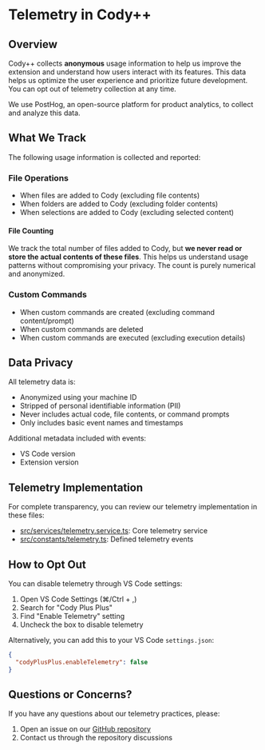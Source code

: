 # Telemetry in Cody++

## Overview

Cody++ collects **anonymous** usage information to help us improve the extension and understand how users interact with its features. This data helps us optimize the user experience and prioritize future development. You can opt out of telemetry collection at any time.

We use PostHog, an open-source platform for product analytics, to collect and analyze this data.

## What We Track

The following usage information is collected and reported:

### File Operations

- When files are added to Cody (excluding file contents)
- When folders are added to Cody (excluding folder contents)
- When selections are added to Cody (excluding selected content)

#### File Counting

We track the total number of files added to Cody, but **we never read or store the actual contents of these files**. This helps us understand usage patterns without compromising your privacy. The count is purely numerical and anonymized.

### Custom Commands

- When custom commands are created (excluding command content/prompt)
- When custom commands are deleted
- When custom commands are executed (excluding execution details)

## Data Privacy

All telemetry data is:

- Anonymized using your machine ID
- Stripped of personal identifiable information (PII)
- Never includes actual code, file contents, or command prompts
- Only includes basic event names and timestamps

Additional metadata included with events:

- VS Code version
- Extension version

## Telemetry Implementation

For complete transparency, you can review our telemetry implementation in these files:

- [src/services/telemetry.service.ts](src/services/telemetry.service.ts): Core telemetry service
- [src/constants/telemetry.ts](src/constants/telemetry.ts): Defined telemetry events

## How to Opt Out

You can disable telemetry through VS Code settings:

1. Open VS Code Settings (⌘/Ctrl + ,)
2. Search for "Cody Plus Plus"
3. Find "Enable Telemetry" setting
4. Uncheck the box to disable telemetry

Alternatively, you can add this to your VS Code `settings.json`:

```json
{
  "codyPlusPlus.enableTelemetry": false
}
```

## Questions or Concerns?

If you have any questions about our telemetry practices, please:

1. Open an issue on our [GitHub repository](https://github.com/mnismt/codyplusplus)
2. Contact us through the repository discussions
